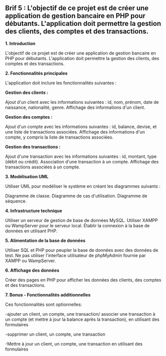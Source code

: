 ## Brif 5 : L'objectif de ce projet est de créer une application de gestion bancaire en PHP pour débutants. L'application doit permettre la gestion des clients, des comptes et des transactions.

**1. Introduction**

L'objectif de ce projet est de créer une application de gestion bancaire en PHP pour débutants. L'application doit permettre la gestion des clients, des comptes et des transactions.

**2. Fonctionnalités principales**

L'application doit inclure les fonctionnalités suivantes :

**Gestion des clients :**

Ajout d'un client avec les informations suivantes : id, nom, prénom, date de naissance, nationalité, genre. Affichage des informations d'un client.

**Gestion des comptes :**

Ajout d'un compte avec les informations suivantes : id, balance, devise, et une liste de transactions associées. Affichage des informations d'un compte, y compris la liste de transactions associées.

**Gestion des transactions :**

Ajout d'une transaction avec les informations suivantes : id, montant, type (débit ou crédit). Association d'une transaction à un compte. Affichage des transactions associées à un compte.

**3. Modélisation UML**

Utiliser UML pour modéliser le système en créant les diagrammes suivants :

Diagramme de classe. Diagramme de cas d'utilisation. Diagramme de séquence.

**4. Infrastructure technique**

Utiliser un serveur de gestion de base de données MySQL. Utiliser XAMPP ou WampServer pour le serveur local. Établir la connexion à la base de données en utilisant PHP.

**5. Alimentation de la base de données**

Utiliser SQL et PHP pour peupler la base de données avec des données de test. Ne pas utiliser l'interface utilisateur de phpMyAdmin fournie par XAMPP ou WampServer.

**6. Affichage des données**

Créer des pages en PHP pour afficher les données des clients, des comptes et des transactions.

**7. Bonus - Fonctionnalités additionnelles**

Ces fonctionnalités sont optionnelles:

-ajouter un client, un compte, une transaction/ associer une transaction à un compte (et mettre à jour la balance après la transaction), en utilisant des formulaires

-supprimer un client, un compte, une transaction

-Mettre à jour un client, un compte, une transaction en utilisant des formulaires
